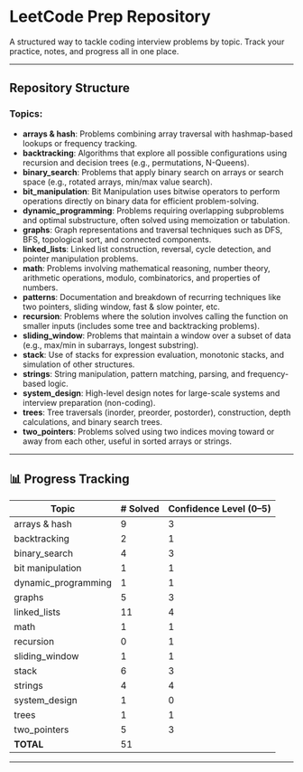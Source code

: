 # LeetCode Prep Repository

A structured way to tackle coding interview problems by topic. Track your practice, notes, and progress all in one place.

---

## Repository Structure

### Topics:

- **arrays & hash**: Problems combining array traversal with hashmap-based lookups or frequency tracking.
- **backtracking**: Algorithms that explore all possible configurations using recursion and decision trees (e.g., permutations, N-Queens).
- **binary_search**: Problems that apply binary search on arrays or search space (e.g., rotated arrays, min/max value search).
- **bit_manipulation**: Bit Manipulation uses bitwise operators to perform operations directly on binary data for efficient problem-solving.
- **dynamic_programming**: Problems requiring overlapping subproblems and optimal substructure, often solved using memoization or tabulation.
- **graphs**: Graph representations and traversal techniques such as DFS, BFS, topological sort, and connected components.
- **linked_lists**: Linked list construction, reversal, cycle detection, and pointer manipulation problems.
- **math**: Problems involving mathematical reasoning, number theory, arithmetic operations, modulo, combinatorics, and properties of numbers.
- **patterns**: Documentation and breakdown of recurring techniques like two pointers, sliding window, fast & slow pointer, etc.
- **recursion**: Problems where the solution involves calling the function on smaller inputs (includes some tree and backtracking problems).
- **sliding_window**: Problems that maintain a window over a subset of data (e.g., max/min in subarrays, longest substring).
- **stack**: Use of stacks for expression evaluation, monotonic stacks, and simulation of other structures.
- **strings**: String manipulation, pattern matching, parsing, and frequency-based logic.
- **system_design**: High-level design notes for large-scale systems and interview preparation (non-coding).
- **trees**: Tree traversals (inorder, preorder, postorder), construction, depth calculations, and binary search trees.
- **two_pointers**: Problems solved using two indices moving toward or away from each other, useful in sorted arrays or strings.

---

## 📊 Progress Tracking

| Topic               | # Solved | Confidence Level (0–5) |
|---------------------|----------|------------------------|
| arrays & hash       | 9        | 3                      |
| backtracking        | 2        | 1                      |
| binary_search       | 4        | 3                      |
| bit manipulation    | 1        | 1                      |
| dynamic_programming | 1        | 1                      |
| graphs              | 5        | 3                      |
| linked_lists        | 11       | 4                      |
| math                | 1        | 1                      |
| recursion           | 0        | 1                      |
| sliding_window      | 1        | 1                      |
| stack               | 6        | 3                      |
| strings             | 4        | 4                      |
| system_design       | 1        | 0                      |
| trees               | 1        | 1                      |
| two_pointers        | 5        | 3                      |
| **TOTAL**           | 51                                |
---